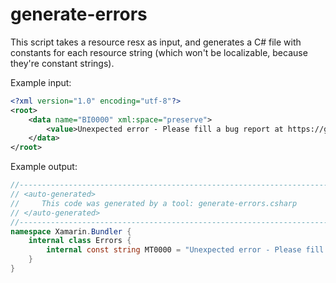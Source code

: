 # generate-errors

This script takes a resource resx as input, and generates a C# file with constants for each resource string (which won't be localizable, because they're constant strings).

Example input:

```xml
<?xml version="1.0" encoding="utf-8"?>
<root>
	<data name="BI0000" xml:space="preserve">
		<value>Unexpected error - Please fill a bug report at https://github.com/dotnet/macios/issues/new</value>
	</data>
</root>
```

Example output:

```cs
//------------------------------------------------------------------------------
// <auto-generated>
//     This code was generated by a tool: generate-errors.csharp
// </auto-generated>
//------------------------------------------------------------------------------
namespace Xamarin.Bundler {
	internal class Errors {
		internal const string MT0000 = "Unexpected error - Please fill a bug report at https://github.com/dotnet/macios/issues/new";
	}
}
```
